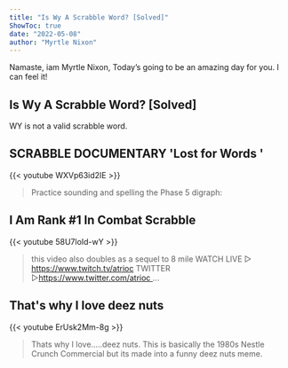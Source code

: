 ```yaml
---
title: "Is Wy A Scrabble Word? [Solved]"
ShowToc: true 
date: "2022-05-08"
author: "Myrtle Nixon" 
---
```


Namaste, iam Myrtle Nixon, Today’s going to be an amazing day for you. I can feel it!
## Is Wy A Scrabble Word? [Solved]
WY is not a valid scrabble word.

## SCRABBLE DOCUMENTARY 'Lost for Words '
{{< youtube WXVp63id2IE >}}
>Practice sounding and spelling the Phase 5 digraph: 

## I Am Rank #1 In Combat Scrabble
{{< youtube 58U7loId-wY >}}
>this video also doubles as a sequel to 8 mile WATCH LIVE ▻ https://www.twitch.tv/atrioc TWITTER ▻https://www.twitter.com/atrioc ...

## That's why I love deez nuts
{{< youtube ErUsk2Mm-8g >}}
>Thats why I love.....deez nuts. This is basically the 1980s Nestle Crunch Commercial but its made into a funny deez nuts meme.

